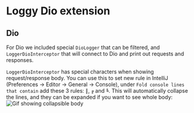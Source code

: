 # Loggy Dio extension

## Dio
For Dio we included special `DioLogger` that can be filtered, and `LoggerDioInterceptor` that will connect to Dio and print out requests and responses.

`LoggerDioInterceptor` has special characters when showing request/response body. You can use this to set new rule in IntelliJ (Preferences -> Editor -> General -> Console), under `Fold console lines that contain` add these 3 rules: `║`, `╔` and `╚`.
This will automatically collapse the lines, and they can be expanded if you want to see whole body:
 ![Gif showing collapsible body][show_body]
 
 [show_body]: ../assets/2020-10-28%2010.38.39.gif